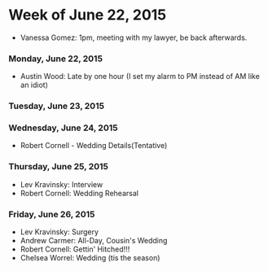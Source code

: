# Week of June 22, 2015
* Vanessa Gomez: 1pm, meeting with my lawyer, be back afterwards.  

### Monday, June 22, 2015
* Austin Wood: Late by one hour (I set my alarm to PM instead of AM like
an idiot)

### Tuesday, June 23, 2015

### Wednesday, June 24, 2015
* Robert Cornell - Wedding Details(Tentative)

### Thursday, June 25, 2015
* Lev Kravinsky: Interview
* Robert Cornell: Wedding Rehearsal

### Friday, June 26, 2015
* Lev Kravinsky: Surgery
* Andrew Carmer: All-Day, Cousin's Wedding
* Robert Cornell: Gettin' Hitched!!!
* Chelsea Worrel: Wedding (tis the season)
